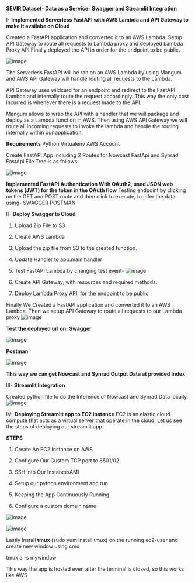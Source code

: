 **SEVIR Dataset- Data as a Service- Swagger and Streamlit Integration**

I-  **Implemented Serverless FastAPI with AWS Lambda and API Gateway to make it availabe on Cloud**

Created a FastAPI application and converted it to an AWS Lambda. Setup API Gateway to route all requests to Lambda proxy and deployed Lambda Proxy API
Finally deployed the API in order for the endpoint to be public.

![image](https://user-images.githubusercontent.com/59785209/130328030-d9b124d5-de94-4931-9cc0-40273483e820.png)

The Serverless FastAPI will be ran on an AWS Lambda by using Mangum and AWS API Gateway will handle routing all requests to the Lambda.

API Gateway uses wildcard for an endpoint and redirect to the FastAPI Lambda and internally route the request accordingly. This way the only cost incurred is whenever there is a request made to the API.

Mangum allows to wrap the API with a handler that we will package and deploy as a Lambda function in AWS. Then using AWS API Gateway we will route all incoming requests to invoke the lambda and handle the routing internally within our application.

**Requirements**
Python
Virtualenv
AWS Account

Create FastAPI App including 2 Routes for Nowcast FastApi and Synrad FastApi
File Tree is as follows:

![image](https://user-images.githubusercontent.com/59785209/130325792-dad1c806-30c9-4362-9b91-52859736fd01.png)

**Implemented FastAPI Authentication With OAuth2, used JSON web tokens (JWT) for the token in the OAuth flow**
Testing endpoint by clicking on the GET and POST route and then click to execute, to infer the data using-
SWAGGER
POSTMAN

II-  **Deploy Swagger to Cloud**

1. Upload Zip File to S3

2. Create AWS Lambda

3. Upload the zip file from S3 to the created function.

4. Update Handler to app.main.handler

5. Test FastAPI Lambda by changing test event-
![image](https://user-images.githubusercontent.com/59785209/130325784-314f85a7-66f9-420b-baf4-d01d59b66a9a.png)

6. Create API Gateway, with resources and required methods.

7. Deploy Lambda Proxy API, for the endpoint to be public

Finally We Created a FastAPI application and converted it to an AWS Lambda. Then we setup API Gateway to route all requests to our Lambda proxy
![image](https://user-images.githubusercontent.com/59785209/130325867-291d13d7-6c49-45dc-a4d3-af759d3aa1d2.png)

**Test the deployed url on:**
**Swagger**

![image](https://user-images.githubusercontent.com/59785209/130325381-ed8466a2-3243-45d5-b62b-95610a874d6b.png)

**Postman**

![image](https://user-images.githubusercontent.com/59785209/130325455-16c5a4d1-ac51-4b3a-82bc-9564b4871965.png)

**This way we can get Nowcast and Synrad Output Data at provided Index**


III-  **Streamlit Integration**


Created python file to do the Inference of Nowcast and Synrad Data locally.
![image](https://user-images.githubusercontent.com/59785209/130325946-c627a757-804a-4a6f-a632-f6207673fd34.png)


IV-  **Deploying Streamlit app to EC2 instance**
EC2 is an elastic cloud compute that acts as a virtual server that operate in the cloud. Let us see the steps of deploying our streamlit app.
 
**STEPS**

1. Create An EC2 Instance on AWS

2. Configure Our Custom TCP port to 8501/02

3. SSH into Our Instance/AMI

4. Setup our python environment and run

5. Keeping the App Continuously Running

6. Configure a custom domain name

![image](https://user-images.githubusercontent.com/59785209/130325981-978da296-d384-47ef-aa1c-f219dc52b3d7.png)

![image](https://user-images.githubusercontent.com/59785209/130325988-18b961e4-01f1-4c64-b7df-f7c8019a1a71.png)

Lastly install **tmux** (sudo yum install tmux) on the running ec2-user and create new window using cmd

tmux a -s mywindow

This way the app is hosted even after the terminal is closed, so this works like AWS
